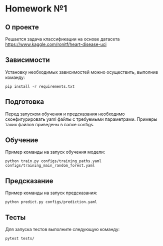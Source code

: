 # Homework №1

О проекте
----------
Решается задача классификации на основе датасета https://www.kaggle.com/ronitf/heart-disease-uci

Зависимости
----------    
Установку необходимых зависимостей можно осуществить, выполнив команду:
```
pip install -r requirements.txt

```

Подготовка
----------
Перед запуском обучения и предсказания необходимо сконфигурировать yaml файлы с требуемыми параметрами. Примеры таких файлов приведены в папке configs.

Обучение
----------
Пример команды на запуск обучения модели:
```
python train.py configs/training_paths.yaml configs/training_main_random_forest.yaml
```

Предсказание
----------
Пример команды на запуск предсказания:
```
python predict.py configs/prediction.yaml
```

Тесты
----------
Для запуска тестов выполните следующую команду:
```
pytest tests/
```
